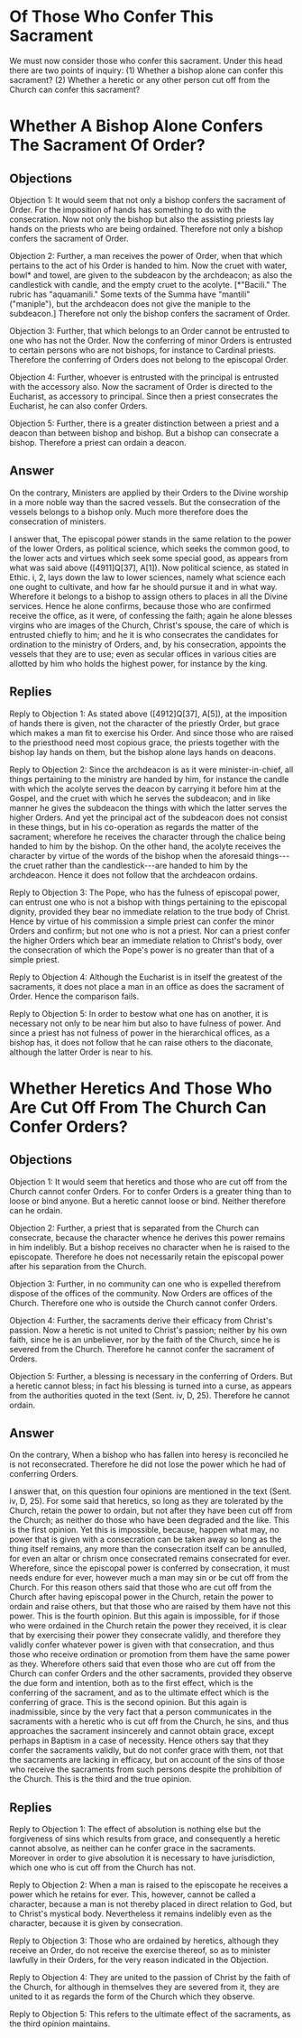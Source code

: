 # Of Those Who Confer This Sacrament

We must now consider those who confer this sacrament. Under this head there are two points of inquiry:
(1) Whether a bishop alone can confer this sacrament?
(2) Whether a heretic or any other person cut off from the Church can confer this sacrament?
# Whether A Bishop Alone Confers The Sacrament Of Order?

## Objections

Objection 1: It would seem that not only a bishop confers the sacrament of Order. For the imposition of hands has something to do with the consecration. Now not only the bishop but also the assisting priests lay hands on the priests who are being ordained. Therefore not only a bishop confers the sacrament of Order.

Objection 2: Further, a man receives the power of Order, when that which pertains to the act of his Order is handed to him. Now the cruet with water, bowl* and towel, are given to the subdeacon by the archdeacon; as also the candlestick with candle, and the empty cruet to the acolyte. [*"Bacili." The rubric has "aquamanili." Some texts of the Summa have "mantili" ("maniple"), but the archdeacon does not give the maniple to the subdeacon.] Therefore not only the bishop confers the sacrament of Order.

Objection 3: Further, that which belongs to an Order cannot be entrusted to one who has not the Order. Now the conferring of minor Orders is entrusted to certain persons who are not bishops, for instance to Cardinal priests. Therefore the conferring of Orders does not belong to the episcopal Order.

Objection 4: Further, whoever is entrusted with the principal is entrusted with the accessory also. Now the sacrament of Order is directed to the Eucharist, as accessory to principal. Since then a priest consecrates the Eucharist, he can also confer Orders.

Objection 5: Further, there is a greater distinction between a priest and a deacon than between bishop and bishop. But a bishop can consecrate a bishop. Therefore a priest can ordain a deacon.

## Answer

On the contrary, Ministers are applied by their Orders to the Divine worship in a more noble way than the sacred vessels. But the consecration of the vessels belongs to a bishop only. Much more therefore does the consecration of ministers.

I answer that, The episcopal power stands in the same relation to the power of the lower Orders, as political science, which seeks the common good, to the lower acts and virtues which seek some special good, as appears from what was said above ([4911]Q[37], A[1]). Now political science, as stated in Ethic. i, 2, lays down the law to lower sciences, namely what science each one ought to cultivate, and how far he should pursue it and in what way. Wherefore it belongs to a bishop to assign others to places in all the Divine services. Hence he alone confirms, because those who are confirmed receive the office, as it were, of confessing the faith; again he alone blesses virgins who are images of the Church, Christ's spouse, the care of which is entrusted chiefly to him; and he it is who consecrates the candidates for ordination to the ministry of Orders, and, by his consecration, appoints the vessels that they are to use; even as secular offices in various cities are allotted by him who holds the highest power, for instance by the king.

## Replies

Reply to Objection 1: As stated above ([4912]Q[37], A[5]), at the imposition of hands there is given, not the character of the priestly Order, but grace which makes a man fit to exercise his Order. And since those who are raised to the priesthood need most copious grace, the priests together with the bishop lay hands on them, but the bishop alone lays hands on deacons.

Reply to Objection 2: Since the archdeacon is as it were minister-in-chief, all things pertaining to the ministry are handed by him, for instance the candle with which the acolyte serves the deacon by carrying it before him at the Gospel, and the cruet with which he serves the subdeacon; and in like manner he gives the subdeacon the things with which the latter serves the higher Orders. And yet the principal act of the subdeacon does not consist in these things, but in his co-operation as regards the matter of the sacrament; wherefore he receives the character through the chalice being handed to him by the bishop. On the other hand, the acolyte receives the character by virtue of the words of the bishop when the aforesaid things---the cruet rather than the candlestick---are handed to him by the archdeacon. Hence it does not follow that the archdeacon ordains.

Reply to Objection 3: The Pope, who has the fulness of episcopal power, can entrust one who is not a bishop with things pertaining to the episcopal dignity, provided they bear no immediate relation to the true body of Christ. Hence by virtue of his commission a simple priest can confer the minor Orders and confirm; but not one who is not a priest. Nor can a priest confer the higher Orders which bear an immediate relation to Christ's body, over the consecration of which the Pope's power is no greater than that of a simple priest.

Reply to Objection 4: Although the Eucharist is in itself the greatest of the sacraments, it does not place a man in an office as does the sacrament of Order. Hence the comparison fails.

Reply to Objection 5: In order to bestow what one has on another, it is necessary not only to be near him but also to have fulness of power. And since a priest has not fulness of power in the hierarchical offices, as a bishop has, it does not follow that he can raise others to the diaconate, although the latter Order is near to his.
# Whether Heretics And Those Who Are Cut Off From The Church Can Confer Orders?

## Objections

Objection 1: It would seem that heretics and those who are cut off from the Church cannot confer Orders. For to confer Orders is a greater thing than to loose or bind anyone. But a heretic cannot loose or bind. Neither therefore can he ordain.

Objection 2: Further, a priest that is separated from the Church can consecrate, because the character whence he derives this power remains in him indelibly. But a bishop receives no character when he is raised to the episcopate. Therefore he does not necessarily retain the episcopal power after his separation from the Church.

Objection 3: Further, in no community can one who is expelled therefrom dispose of the offices of the community. Now Orders are offices of the Church. Therefore one who is outside the Church cannot confer Orders.

Objection 4: Further, the sacraments derive their efficacy from Christ's passion. Now a heretic is not united to Christ's passion; neither by his own faith, since he is an unbeliever, nor by the faith of the Church, since he is severed from the Church. Therefore he cannot confer the sacrament of Orders.

Objection 5: Further, a blessing is necessary in the conferring of Orders. But a heretic cannot bless; in fact his blessing is turned into a curse, as appears from the authorities quoted in the text (Sent. iv, D, 25). Therefore he cannot ordain.

## Answer

On the contrary, When a bishop who has fallen into heresy is reconciled he is not reconsecrated. Therefore he did not lose the power which he had of conferring Orders.

I answer that, on this question four opinions are mentioned in the text (Sent. iv, D, 25). For some said that heretics, so long as they are tolerated by the Church, retain the power to ordain, but not after they have been cut off from the Church; as neither do those who have been degraded and the like. This is the first opinion. Yet this is impossible, because, happen what may, no power that is given with a consecration can be taken away so long as the thing itself remains, any more than the consecration itself can be annulled, for even an altar or chrism once consecrated remains consecrated for ever. Wherefore, since the episcopal power is conferred by consecration, it must needs endure for ever, however much a man may sin or be cut off from the Church. For this reason others said that those who are cut off from the Church after having episcopal power in the Church, retain the power to ordain and raise others, but that those who are raised by them have not this power. This is the fourth opinion. But this again is impossible, for if those who were ordained in the Church retain the power they received, it is clear that by exercising their power they consecrate validly, and therefore they validly confer whatever power is given with that consecration, and thus those who receive ordination or promotion from them have the same power as they. Wherefore others said that even those who are cut off from the Church can confer Orders and the other sacraments, provided they observe the due form and intention, both as to the first effect, which is the conferring of the sacrament, and as to the ultimate effect which is the conferring of grace. This is the second opinion. But this again is inadmissible, since by the very fact that a person communicates in the sacraments with a heretic who is cut off from the Church, he sins, and thus approaches the sacrament insincerely and cannot obtain grace, except perhaps in Baptism in a case of necessity. Hence others say that they confer the sacraments validly, but do not confer grace with them, not that the sacraments are lacking in efficacy, but on account of the sins of those who receive the sacraments from such persons despite the prohibition of the Church. This is the third and the true opinion.

## Replies

Reply to Objection 1: The effect of absolution is nothing else but the forgiveness of sins which results from grace, and consequently a heretic cannot absolve, as neither can he confer grace in the sacraments. Moreover in order to give absolution it is necessary to have jurisdiction, which one who is cut off from the Church has not.

Reply to Objection 2: When a man is raised to the episcopate he receives a power which he retains for ever. This, however, cannot be called a character, because a man is not thereby placed in direct relation to God, but to Christ's mystical body. Nevertheless it remains indelibly even as the character, because it is given by consecration.

Reply to Objection 3: Those who are ordained by heretics, although they receive an Order, do not receive the exercise thereof, so as to minister lawfully in their Orders, for the very reason indicated in the Objection.

Reply to Objection 4: They are united to the passion of Christ by the faith of the Church, for although in themselves they are severed from it, they are united to it as regards the form of the Church which they observe.

Reply to Objection 5: This refers to the ultimate effect of the sacraments, as the third opinion maintains.
